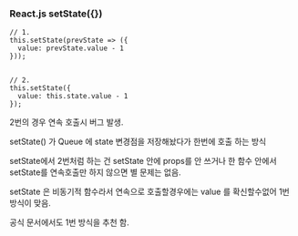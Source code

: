 ### React.js setState({})
```
// 1.
this.setState(prevState => ({
  value: prevState.value - 1
}));


// 2.
this.setState({
  value: this.state.value - 1
});
```

2번의 경우 연속 호출시 버그 발생.

setState() 가 Queue 에 state 변경점을 저장해놨다가 한번에 호출 하는 방식

setState에서 2번처럼 하는 건 setState 안에 props를 안 쓰거나 한 함수 안에서 setState를 연속호출만 하지 않으면 별 문제는 없음.

setState 은 비동기적 함수라서 연속으로 호출할경우에는 value 를 확신할수없어
1번 방식이 맞음.

공식 문서에서도 1번 방식을 추천 함.
